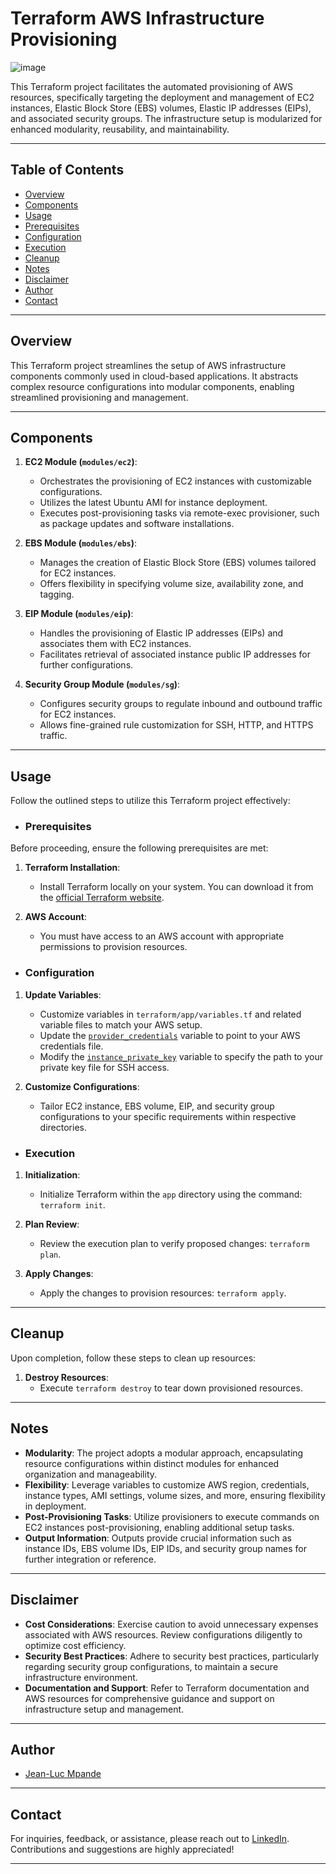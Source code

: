 # Terraform AWS Infrastructure Provisioning

![image](https://github.com/JL-Omega/Terraform-project/assets/96908472/33cb7e3d-a73f-46b7-8dce-3ce6f92244e5)


This Terraform project facilitates the automated provisioning of AWS resources, specifically targeting the deployment and management of EC2 instances, Elastic Block Store (EBS) volumes, Elastic IP addresses (EIPs), and associated security groups. The infrastructure setup is modularized for enhanced modularity, reusability, and maintainability.

---

## Table of Contents

- [Overview](#overview)
- [Components](#components)
- [Usage](#usage)
- [Prerequisites](#prerequisites)
- [Configuration](#configuration)
- [Execution](#execution)
- [Cleanup](#cleanup)
- [Notes](#notes)
- [Disclaimer](#disclaimer)
- [Author](#author)
- [Contact](#contact)

---

## Overview

This Terraform project streamlines the setup of AWS infrastructure components commonly used in cloud-based applications. It abstracts complex resource configurations into modular components, enabling streamlined provisioning and management.

---

## Components

1. **EC2 Module (`modules/ec2`)**:
   - Orchestrates the provisioning of EC2 instances with customizable configurations.
   - Utilizes the latest Ubuntu AMI for instance deployment.
   - Executes post-provisioning tasks via remote-exec provisioner, such as package updates and software installations.

2. **EBS Module (`modules/ebs`)**:
   - Manages the creation of Elastic Block Store (EBS) volumes tailored for EC2 instances.
   - Offers flexibility in specifying volume size, availability zone, and tagging.

3. **EIP Module (`modules/eip`)**:
   - Handles the provisioning of Elastic IP addresses (EIPs) and associates them with EC2 instances.
   - Facilitates retrieval of associated instance public IP addresses for further configurations.

4. **Security Group Module (`modules/sg`)**:
   - Configures security groups to regulate inbound and outbound traffic for EC2 instances.
   - Allows fine-grained rule customization for SSH, HTTP, and HTTPS traffic.

---

## Usage

Follow the outlined steps to utilize this Terraform project effectively:

- ### Prerequisites

Before proceeding, ensure the following prerequisites are met:

1. **Terraform Installation**:
   - Install Terraform locally on your system. You can download it from the [official Terraform website](https://developer.hashicorp.com/terraform/install).

2. **AWS Account**:
   - You must have access to an AWS account with appropriate permissions to provision resources.


- ### Configuration

1. **Update Variables**:
   - Customize variables in `terraform/app/variables.tf` and related variable files to match your AWS setup.
   - Update the [`provider_credentials`](https://github.com/JL-Omega/Terraform-project/blob/main/app/variables.tf) variable to point to your AWS credentials file.
   - Modify the [`instance_private_key`](https://github.com/JL-Omega/Terraform-project/blob/main/modules/ec2/variables.tf) variable to specify the path to your private key file for SSH access.

2. **Customize Configurations**:
   - Tailor EC2 instance, EBS volume, EIP, and security group configurations to your specific requirements within respective directories.


- ### Execution

1. **Initialization**:
   - Initialize Terraform within the `app` directory using the command: `terraform init`.

2. **Plan Review**:
   - Review the execution plan to verify proposed changes: `terraform plan`.

3. **Apply Changes**:
   - Apply the changes to provision resources: `terraform apply`.

---

## Cleanup

Upon completion, follow these steps to clean up resources:

1. **Destroy Resources**:
   - Execute `terraform destroy` to tear down provisioned resources.

---

## Notes

- **Modularity**: The project adopts a modular approach, encapsulating resource configurations within distinct modules for enhanced organization and manageability.
- **Flexibility**: Leverage variables to customize AWS region, credentials, instance types, AMI settings, volume sizes, and more, ensuring flexibility in deployment.
- **Post-Provisioning Tasks**: Utilize provisioners to execute commands on EC2 instances post-provisioning, enabling additional setup tasks.
- **Output Information**: Outputs provide crucial information such as instance IDs, EBS volume IDs, EIP IDs, and security group names for further integration or reference.

---

## Disclaimer

- **Cost Considerations**: Exercise caution to avoid unnecessary expenses associated with AWS resources. Review configurations diligently to optimize cost efficiency.
- **Security Best Practices**: Adhere to security best practices, particularly regarding security group configurations, to maintain a secure infrastructure environment.
- **Documentation and Support**: Refer to Terraform documentation and AWS resources for comprehensive guidance and support on infrastructure setup and management.

---

## Author

- [Jean-Luc Mpande](https://www.linkedin.com/in/jean-luc-mpande-75981a23b/)

---

## Contact

For inquiries, feedback, or assistance, please reach out to [LinkedIn](https://www.linkedin.com/in/jean-luc-mpande-75981a23b/). Contributions and suggestions are highly appreciated!

---
